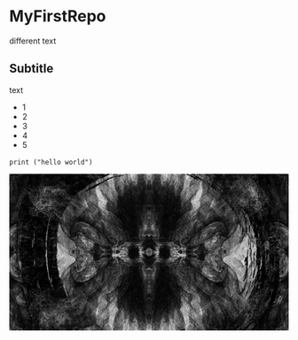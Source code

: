 # MyFirstRepo
different text
## Subtitle 
text 
* 1
* 2
* 3
* 4
* 5
  
```
print ("hello world")
```
![Alt Text](Architects.jpg)

